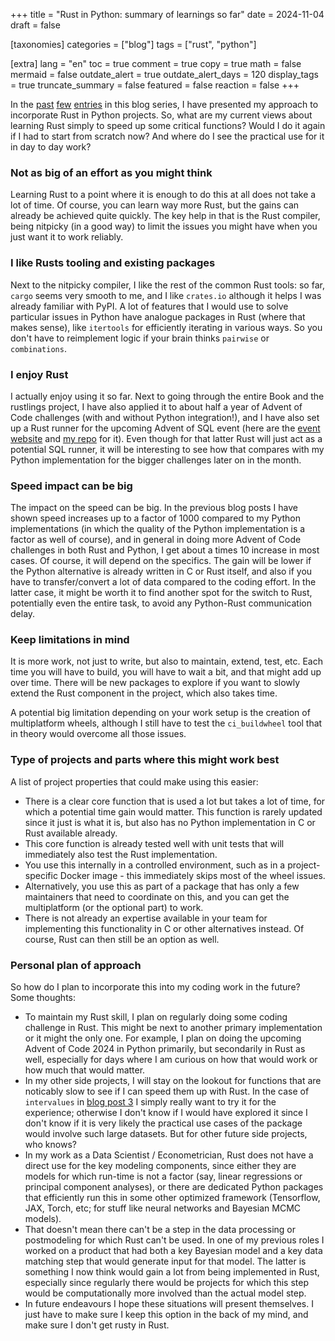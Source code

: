 +++
title = "Rust in Python: summary of learnings so far"
date = 2024-11-04
draft = false

[taxonomies]
categories = ["blog"]
tags = ["rust", "python"]

[extra]
lang = "en"
toc = true
comment = true
copy = true
math = false
mermaid = false
outdate_alert = true
outdate_alert_days = 120
display_tags = true
truncate_summary = false
featured = false
reaction = false
+++


In the [past](/posts/rust-python-01) [few](/posts/rust-python-02) [entries](/posts/rust-python-03) in this blog series, I have 
presented my approach to incorporate Rust in Python projects. So, what are my current views about learning Rust simply 
to speed up some critical functions? Would I do it again if I had to start from scratch now? And where do I see the 
practical use for it in day to day work?

### Not as big of an effort as you might think
Learning Rust to a point where it is enough to do this at all does not take a lot of time. Of course, you can learn
way more Rust, but the gains can already be achieved quite quickly. The key help in that is the Rust compiler, being
nitpicky (in a good way) to limit the issues you might have when you just want it to work reliably.

### I like Rusts tooling and existing packages
Next to the nitpicky compiler, I like the rest of the common Rust tools: so far, `cargo` seems very smooth to me, and I
like `crates.io` although it helps I was already familiar with PyPI. A lot of features that I would use to solve 
particular issues in Python have analogue packages in Rust (where that makes sense), like `itertools` for efficiently
iterating in various ways. So you don't have to reimplement logic if your brain thinks `pairwise` or `combinations`.

### I enjoy Rust
I actually enjoy using it so far. Next to going through the entire Book and the rustlings project, I have also applied
it to about half a year of Advent of Code challenges (with and without Python integration!), and I have also set up a
Rust runner for the upcoming Advent of SQL event (here are the [event website](https://www.adventofsql.com/) and 
[my repo](https://github.com/debruijn/adventofsql) for it). Even though for that latter Rust will just act as a 
potential SQL runner, it will be interesting to see how that compares with my Python implementation for the bigger
challenges later on in the month.

### Speed impact can be big
The impact on the speed can be big. In the previous blog posts I have shown speed increases up to a factor of 1000
compared to my Python implementations (in which the quality of the Python implementation is a factor as well of course),
and in general in doing more Advent of Code challenges in both Rust and Python, I get about a times 10 increase in most
cases. Of course, it will depend on the specifics. The gain will be lower if the Python alternative is already written
in C or Rust itself, and also if you have to transfer/convert a lot of data compared to the coding effort. In the latter
case, it might be worth it to find another spot for the switch to Rust, potentially even the entire task, to avoid any
Python-Rust communication delay.

### Keep limitations in mind
It is more work, not just to write, but also to maintain, extend, test, etc. Each time you will have to build, you will
have to wait a bit, and that might add up over time. There will be new packages to explore if you want to slowly extend
the Rust component in the project, which also takes time.

A potential big limitation depending on your work setup is the creation of multiplatform wheels, although I still have 
to test the `ci_buildwheel` tool that in theory would overcome all those issues.

### Type of projects and parts where this might work best
A list of project properties that could make using this easier:
- There is a clear core function that is used a lot but takes a lot of time, for which a potential time gain would
matter. This function is rarely updated since it just is what it is, but also has no Python implementation in C or Rust
available already.
- This core function is already tested well with unit tests that will immediately also test the Rust implementation.
- You use this internally in a controlled environment, such as in a project-specific Docker image - this immediately
skips most of the wheel issues.
- Alternatively, you use this as part of a package that has only a few maintainers that need to coordinate on this, and
you can get the multiplatform (or the optional part) to work.
- There is not already an expertise available in your team for implementing this functionality in C or other
alternatives instead. Of course, Rust can then still be an option as well.

### Personal plan of approach
So how do I plan to incorporate this into my coding work in the future? Some thoughts:
- To maintain my Rust skill, I plan on regularly doing some coding challenge in Rust. This might be next to another
primary implementation or it might the only one. For example, I plan on doing the upcoming Advent of Code 2024 in 
Python primarily, but secondarily in Rust as well, especially for days where I am curious on how that would work or
how much that would matter.
- In my other side projects, I will stay on the lookout for functions that are noticably slow to see if I can speed
them up with Rust. In the case of `intervalues` in [blog post 3](/posts/rust-python-03) I simply really want to try it for
the experience; otherwise I don't know if I would have explored it since I don't know if it is very likely the practical
use cases of the package would involve such large datasets. But for other future side projects, who knows?
- In my work as a Data Scientist / Econometrician, Rust does not have a direct use for the key modeling components,
since either they are models for which run-time is not a factor (say, linear regressions or principal component
analyses), or there are dedicated Python packages that efficiently run this in some other optimized framework
(Tensorflow, JAX, Torch, etc; for stuff like neural networks and Bayesian MCMC models).
- That doesn't mean there can't be a step in the data processing or postmodeling for which Rust can't be used. In one
of my previous roles I worked on a product that had both a key Bayesian model and a key data matching step that would
generate input for that model. The latter is something I now think would gain a lot from being implemented in Rust,
especially since regularly there would be projects for which this step would be computationally more involved than the
actual model step.
- In future endeavours I hope these situations will present themselves. I just have to make sure I keep this option in
the back of my mind, and make sure I don't get rusty in Rust.
